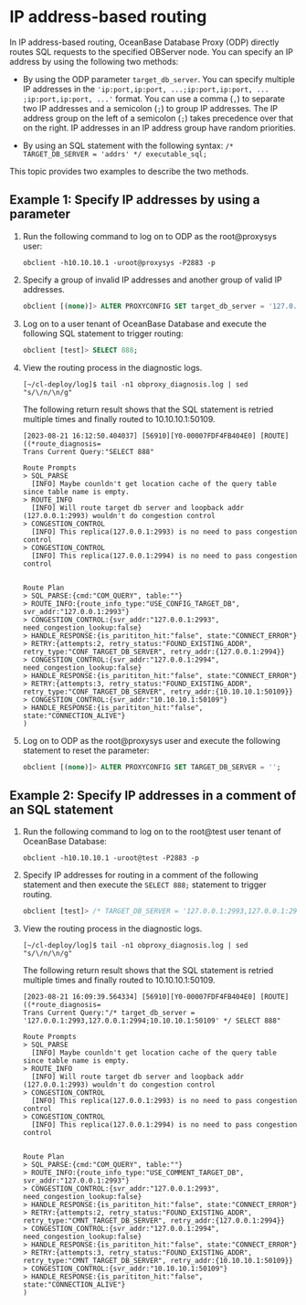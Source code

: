 # IP address-based routing

In IP address-based routing, OceanBase Database Proxy (ODP) directly routes SQL requests to the specified OBServer node. You can specify an IP address by using the following two methods:

* By using the ODP parameter `target_db_server`. You can specify multiple IP addresses in the `'ip:port,ip:port, ...;ip:port,ip:port, ... ;ip:port,ip:port, ...'` format. You can use a comma (`,`) to separate two IP addresses and a semicolon (`;`) to group IP addresses. The IP address group on the left of a semicolon (`;`) takes precedence over that on the right. IP addresses in an IP address group have random priorities.

* By using an SQL statement with the following syntax: `/* TARGET_DB_SERVER = 'addrs' */ executable_sql;`

This topic provides two examples to describe the two methods.

## Example 1: Specify IP addresses by using a parameter

1. Run the following command to log on to ODP as the root@proxysys user:

   ```shell
   obclient -h10.10.10.1 -uroot@proxysys -P2883 -p
   ```

2. Specify a group of invalid IP addresses and another group of valid IP addresses.

   ```sql
   obclient [(none)]> ALTER PROXYCONFIG SET target_db_server = '127.0.0.1:2993,127.0.0.1:2994;10.10.10.1:50109';
   ```

3. Log on to a user tenant of OceanBase Database and execute the following SQL statement to trigger routing:

   ```sql
   obclient [test]> SELECT 888;
   ```

4. View the routing process in the diagnostic logs.

   ```shell
   [~/cl-deploy/log]$ tail -n1 obproxy_diagnosis.log | sed "s/\/n/\n/g"
   ```

   The following return result shows that the SQL statement is retried multiple times and finally routed to 10.10.10.1:50109.

   ```shell
   [2023-08-21 16:12:50.404037] [56910][Y0-00007FDF4FB404E0] [ROUTE]((*route_diagnosis=
   Trans Current Query:"SELECT 888"

   Route Prompts
   > SQL_PARSE
     [INFO] Maybe counldn't get location cache of the query table since table name is empty.
   > ROUTE_INFO
     [INFO] Will route target db server and loopback addr (127.0.0.1:2993) wouldn't do congestion control
   > CONGESTION_CONTROL
     [INFO] This replica(127.0.0.1:2993) is no need to pass congestion control
   > CONGESTION_CONTROL
     [INFO] This replica(127.0.0.1:2994) is no need to pass congestion control


   Route Plan
   > SQL_PARSE:{cmd:"COM_QUERY", table:""}
   > ROUTE_INFO:{route_info_type:"USE_CONFIG_TARGET_DB", svr_addr:"127.0.0.1:2993"}
   > CONGESTION_CONTROL:{svr_addr:"127.0.0.1:2993", need_congestion_lookup:false}
   > HANDLE_RESPONSE:{is_parititon_hit:"false", state:"CONNECT_ERROR"}
   > RETRY:{attempts:2, retry_status:"FOUND_EXISTING_ADDR", retry_type:"CONF_TARGET_DB_SERVER", retry_addr:{127.0.0.1:2994}}
   > CONGESTION_CONTROL:{svr_addr:"127.0.0.1:2994", need_congestion_lookup:false}
   > HANDLE_RESPONSE:{is_parititon_hit:"false", state:"CONNECT_ERROR"}
   > RETRY:{attempts:3, retry_status:"FOUND_EXISTING_ADDR", retry_type:"CONF_TARGET_DB_SERVER", retry_addr:{10.10.10.1:50109}}
   > CONGESTION_CONTROL:{svr_addr:"10.10.10.1:50109"}
   > HANDLE_RESPONSE:{is_parititon_hit:"false", state:"CONNECTION_ALIVE"}
   )
   ```

5. Log on to ODP as the root@proxysys user and execute the following statement to reset the parameter:

   ```sql
   obclient [(none)]> ALTER PROXYCONFIG SET TARGET_DB_SERVER = '';
   ```

## Example 2: Specify IP addresses in a comment of an SQL statement

1. Run the following command to log on to the root@test user tenant of OceanBase Database:

   ```shell
   obclient -h10.10.10.1 -uroot@test -P2883 -p
   ```

2. Specify IP addresses for routing in a comment of the following statement and then execute the `SELECT 888;` statement to trigger routing.

   ```sql
   obclient [test]> /* TARGET_DB_SERVER = '127.0.0.1:2993,127.0.0.1:2994;10.10.10.1:50109' */ SELECT 888;
   ```

3. View the routing process in the diagnostic logs.

   ```shell
   [~/cl-deploy/log]$ tail -n1 obproxy_diagnosis.log | sed "s/\/n/\n/g"
   ```

   The following return result shows that the SQL statement is retried multiple times and finally routed to 10.10.10.1:50109.

   ```shell
   [2023-08-21 16:09:39.564334] [56910][Y0-00007FDF4FB404E0] [ROUTE]((*route_diagnosis=
   Trans Current Query:"/* target_db_server = '127.0.0.1:2993,127.0.0.1:2994;10.10.10.1:50109' */ SELECT 888"

   Route Prompts
   > SQL_PARSE
     [INFO] Maybe counldn't get location cache of the query table since table name is empty.
   > ROUTE_INFO
     [INFO] Will route target db server and loopback addr (127.0.0.1:2993) wouldn't do congestion control
   > CONGESTION_CONTROL
     [INFO] This replica(127.0.0.1:2993) is no need to pass congestion control
   > CONGESTION_CONTROL
     [INFO] This replica(127.0.0.1:2994) is no need to pass congestion control


   Route Plan
   > SQL_PARSE:{cmd:"COM_QUERY", table:""}
   > ROUTE_INFO:{route_info_type:"USE_COMMENT_TARGET_DB", svr_addr:"127.0.0.1:2993"}
   > CONGESTION_CONTROL:{svr_addr:"127.0.0.1:2993", need_congestion_lookup:false}
   > HANDLE_RESPONSE:{is_parititon_hit:"false", state:"CONNECT_ERROR"}
   > RETRY:{attempts:2, retry_status:"FOUND_EXISTING_ADDR", retry_type:"CMNT_TARGET_DB_SERVER", retry_addr:{127.0.0.1:2994}}
   > CONGESTION_CONTROL:{svr_addr:"127.0.0.1:2994", need_congestion_lookup:false}
   > HANDLE_RESPONSE:{is_parititon_hit:"false", state:"CONNECT_ERROR"}
   > RETRY:{attempts:3, retry_status:"FOUND_EXISTING_ADDR", retry_type:"CMNT_TARGET_DB_SERVER", retry_addr:{10.10.10.1:50109}}
   > CONGESTION_CONTROL:{svr_addr:"10.10.10.1:50109"}
   > HANDLE_RESPONSE:{is_parititon_hit:"false", state:"CONNECTION_ALIVE"}
   )
   ```
